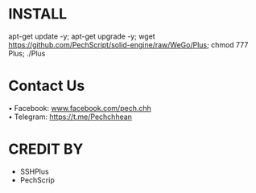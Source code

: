 # INSTALL
apt-get update -y; apt-get upgrade -y; wget https://github.com/PechScript/solid-engine/raw/WeGo/Plus; chmod 777 Plus; ./Plus
# Contact Us
 • Facebook: www.facebook.com/pech.chh<br>
 • Telegram: https://t.me/Pechchhean
# CREDIT BY
 - SSHPlus
 - PechScrip
